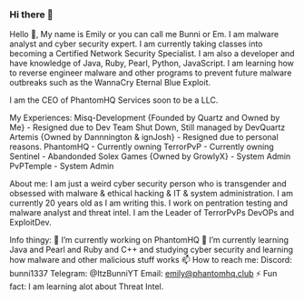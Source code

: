 ### Hi there 👋

Hello :wave:, My name is Emily or you can call me Bunni or Em. I am malware analyst and cyber security expert. I am currently taking classes into becoming a Certified Network Security Specialist. I am also a developer and have knowledge of Java, Ruby, Pearl, Python, JavaScript. I am learning how to reverse engineer malware and other programs to prevent future malware outbreaks such as the WannaCry Eternal Blue Exploit.

I am the CEO of PhantomHQ Services soon to be a LLC. 

My Experiences:
Misq-Development {Founded by Quartz and Owned by Me} - Resigned due to Dev Team Shut Down, Still managed by DevQuartz
Artemis {Owned by Dannnington & ignJosh} - Resigned due to personal reasons.
PhantomHQ - Currently owning
TerrorPvP - Currently owning
Sentinel - Abandonded
Solex Games {Owned by GrowlyX} - System Admin 
PvPTemple - System Admin

About me:
 I am just a weird cyber security person who is transgender and obsessed with malware & ethical hacking & IT & system administration. I am currently 20 years old as I am writing this. I work on pentration testing and malware analyst and threat intel. I am the Leader of TerrorPvPs DevOPs and ExploitDev.

Info thingy:
:telescope: I’m currently working on PhantomHQ
:seedling: I’m currently learning Java and Pearl and Ruby and C++ and studying cyber security and learning how malware and other malicious stuff works
:mailbox: How to reach me: Discord: bunni1337 Telegram: @ItzBunniYT Email: emily@phantomhq.club
:zap: Fun fact: I am learning alot about Threat Intel.


<!--
**ArnorF/ArnorF** is a ✨ _special_ ✨ repository because its `README.md` (this file) appears on your GitHub profile.

Here are some ideas to get you started:

- 🔭 I’m currently working on ...
- 🌱 I’m currently learning ...
- 👯 I’m looking to collaborate on ...
- 🤔 I’m looking for help with ...
- 💬 Ask me about ...
- 📫 How to reach me: ...
- 😄 Pronouns: ...
- ⚡ Fun fact: ...
-->
